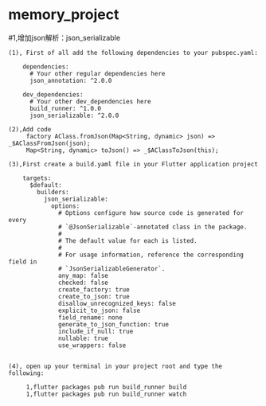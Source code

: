 # memory_project
#1,增加json解析：json_serializable
    
    (1), First of all add the following dependencies to your pubspec.yaml:
    
        dependencies:
          # Your other regular dependencies here
          json_annotation: ^2.0.0

        dev_dependencies:
          # Your other dev_dependencies here
          build_runner: ^1.0.0
          json_serializable: ^2.0.0
      
    (2),Add code
         factory AClass.fromJson(Map<String, dynamic> json) => _$AClassFromJson(json);
         Map<String, dynamic> toJson() => _$AClassToJson(this);
        
    (3),First create a build.yaml file in your Flutter application project
      
        targets:
          $default:
            builders:
              json_serializable:
                options:
                  # Options configure how source code is generated for every
                  # `@JsonSerializable`-annotated class in the package.
                  #
                  # The default value for each is listed.
                  #
                  # For usage information, reference the corresponding field in
                  # `JsonSerializableGenerator`.
                  any_map: false
                  checked: false
                  create_factory: true
                  create_to_json: true
                  disallow_unrecognized_keys: false
                  explicit_to_json: false
                  field_rename: none
                  generate_to_json_function: true
                  include_if_null: true
                  nullable: true
                  use_wrappers: false
                 
                 
    (4), open up your terminal in your project root and type the following:
        
         1,flutter packages pub run build_runner build
         1,flutter packages pub run build_runner watch
        
